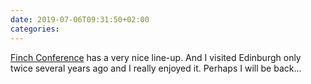 ```yaml
---
date: 2019-07-06T09:31:50+02:00
categories:
---
```

[Finch Conference](https://finchconf.uk) has a very nice line-up. And I visited Edinburgh only twice several years ago and I really enjoyed it. Perhaps I will be back...